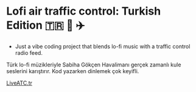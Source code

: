 # Lofi air traffic control: Turkish Edition 🇹🇷 🎵 ✈️

- Just a vibe coding project that blends lo-fi music with a traffic control radio feed.

Türk lo-fi müzikleriyle Sabiha Gökçen Havalimanı gerçek zamanlı kule seslerini karıştırır. Kod yazarken dinlemek çok keyifli.

[LiveATC.tr](https://lofi-atc-tr.vercel.app/)
